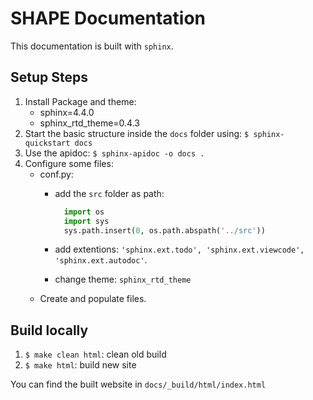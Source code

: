 # SHAPE Documentation

This documentation is built with `sphinx`.

## Setup Steps

1. Install Package and theme:
   - sphinx=4.4.0
   - sphinx_rtd_theme=0.4.3
2. Start the basic structure inside the `docs` folder using: `$ sphinx-quickstart docs`
3. Use the apidoc: `$ sphinx-apidoc -o docs .`
4. Configure some files:
   - conf.py:
     - add the `src` folder as path:

       ```python
         import os
         import sys
         sys.path.insert(0, os.path.abspath('../src'))
       ```

     - add extentions: `'sphinx.ext.todo', 'sphinx.ext.viewcode', 'sphinx.ext.autodoc'`.
     - change theme: `sphinx_rtd_theme`
   - Create and populate files.

## Build locally

1. `$ make clean html`: clean old build
2. `$ make html`: build new site

You can find the built website in `docs/_build/html/index.html`

